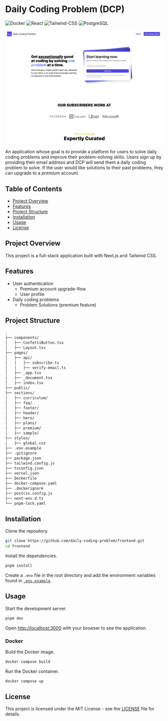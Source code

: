 # Daily Coding Problem (DCP)

![Docker](https://img.shields.io/badge/-Docker-2496ED?style=flat-square&logo=Docker&logoColor=white)
![React](https://img.shields.io/badge/-React-61DAFB?style=flat-square&logo=react&logoColor=black)
![Tailwind-CSS](https://img.shields.io/badge/-Tailwind_CSS-white?style=flat-square&logo=tailwind-css&logoColor=38bdf9)
![PostgreSQL](https://img.shields.io/badge/-PostgreSQL-336791?style=flat-square&logo=postgresql&logoColor=white)

![preview](assets/preview.png)

An application whose goal is to provide a platform for users to solve daily coding problems and improve their problem-solving skills. Users sign up by providing their email address and DCP will send them a daily coding problem to solve. If the user would like solutions to their past problems, they can upgrade to a _premium_ account.

## Table of Contents

- [Project Overview](#project-overview)
- [Features](#features)
- [Project Structure](#project-structure)
- [Installation](#installation)
- [Usage](#usage)
- [License](#license)

## Project Overview

This project is a full-stack application built with Next.js and Tailwind CSS.

## Features

- User authentication
  - Premium account upgrade-flow
  - User profile
- Daily coding problems
  - Problem Solutions (premium feature)

## Project Structure

```
.
├── components/
│   ├── ConfettiButton.tsx
│   ├── Layout.tsx
├── pages/
│   ├── api/
│   │   ├── subscribe.ts
│   │   ├── verify-email.ts
│   ├── _app.tsx
│   ├── _document.tsx
│   ├── index.tsx
├── public/
├── sections/
│   ├── curriculum/
│   ├── faq/
│   ├── footer/
│   ├── header/
│   ├── hero/
│   ├── plans/
│   ├── premium/
│   ├── sample/
├── styles/
│   ├── global.css
├── .env.example
├── .gitignore
├── package.json
├── tailwind.config.js
├── tsconfig.json
├── vercel.json
├── Dockerfile
├── docker-compose.yaml
├── .dockerignore
├── postcss.config.js
├── next-env.d.ts
└── pnpm-lock.yaml
```

## Installation

Clone the repository.

```bash
git clone https://github.com/daily-coding-problem/frontend.git
cd frontend
```

Install the dependencies.

```bash
pnpm install
```

Create a `.env` file in the root directory and add the environment variables found in [`.env.example`](/.env.example).

## Usage

Start the development server.

```bash
pnpm dev
```

Open [http://localhost:3000](http://localhost:3000) with your browser to see the application.

### Docker

Build the Docker image.

```bash
docker compose build
```

Run the Docker container.

```bash
docker compose up
```

## License

This project is licensed under the MIT License - see the [LICENSE](LICENSE) file for details.
